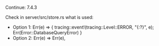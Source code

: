 Continue: 7.4.3

Check in  server/src/store.rs what is used:
- Option 1:
            Err(e) => {
                tracing::event!(tracing::Level::ERROR, "{:?}", e);
                Err(Error::DatabaseQueryError)
            }
- Option 2:
            Err(e) => Err(e),

